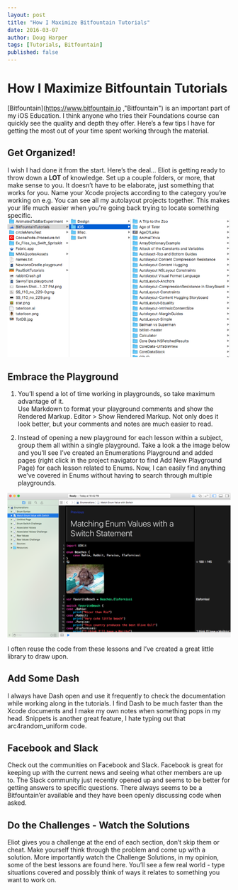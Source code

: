 ```yaml
---
layout: post
title: "How I Maximize Bitfountain Tutorials"
date: 2016-03-07
author: Doug Harper
tags: [Tutorials, Bitfountain]
published: false
---
```

# How I Maximize Bitfountain Tutorials

[Bitfountain](https://www.bitfountain.io ,"Bitfountain") is an important part of my iOS Education.  I think anyone who tries their Foundations course can quickly see the quality and depth they offer.  Here’s a few tips I have for getting the most out of your time spent working through the material.

## Get Organized!

I wish I had done it from the start.  Here’s the deal… Eliot is getting ready to throw down a **LOT** of knowledge. Set up a couple folders, or more, that make sense to you.  It doesn’t have to be elaborate, just something that works for you.  Name your Xcode projects according to the category you’re working on e.g. You can see all my autolayout projects together. This makes your life much easier when you're going back trying to locate something specific.
![BitFountain Folders](/images/Bitfountain_Folders.png)

## Embrace the Playground

1.  You’ll spend a lot of time working in playgrounds, so take maximum advantage of it.  
Use Markdown to format your playground comments and show the Rendered Markup. Editor > Show Rendered Markup.  Not only does it look better, but your comments and notes are much easier to read. 

2.  Instead of opening a new playground for each lesson within a subject, group them all within a single playground.  Take a look a the image below and you’ll see I’ve created an Enumerations Playground and added pages (right click in the project navigator to find Add New Playground Page) for each lesson related to Enums.  Now, I can easily find anything we’ve covered in Enums without having to search through multiple playgrounds. 

![BitFountain Folders](/images/Enum_Playground.png)

I often reuse the code from these lessons and I’ve created a great little library to draw upon.  

## Add Some Dash

I always have Dash open and use it frequently to check the documentation while working along in the tutorials.  I find Dash to be much faster than the Xcode documents and I make my own notes when something pops in my head.  Snippets is another great feature, I hate typing out that arc4random_uniform code.  

## Facebook and Slack

Check out the communities on Facebook and Slack.  Facebook is great for keeping up with the current news and seeing what other members are up to.  The Slack community just recently opened up and seems to be better for getting answers to specific questions.  There always seems to be a Bitfountain’er available and they have been openly discussing code when asked. 

## Do the Challenges - Watch the Solutions

Eliot gives you a challenge at the end of each section, don’t skip them or cheat.  Make yourself think through the problem and come up with a solution.  More importantly watch the Challenge Solutions, in my opinion, some of the best lessons are found here.  You’ll see a few real world - type situations covered and possibly think of ways it relates to something you want to work on.

